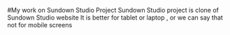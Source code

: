#My work on Sundown Studio Project
Sundown Studio project is clone of Sundown Studio website 
It is better for tablet or laptop , or we can say that not for mobile screens 
